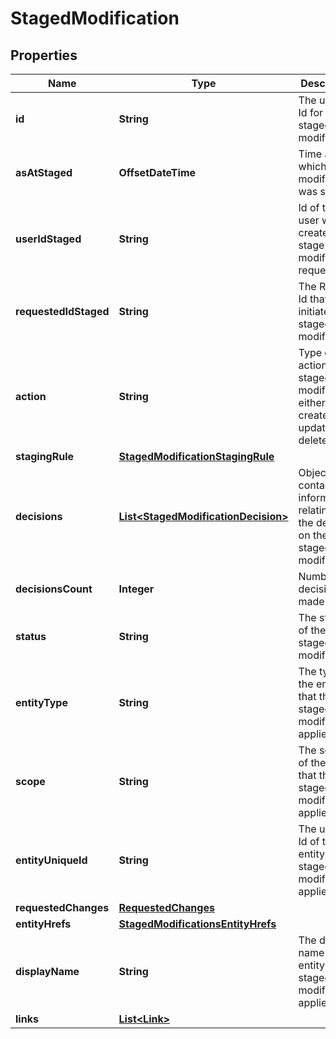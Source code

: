 

# StagedModification


## Properties

| Name | Type | Description | Notes |
|------------ | ------------- | ------------- | -------------|
|**id** | **String** | The unique Id for the staged modification |  [optional] |
|**asAtStaged** | **OffsetDateTime** | Time at which the modification was staged. |  [optional] |
|**userIdStaged** | **String** | Id of the user who created the stage modification request. |  [optional] |
|**requestedIdStaged** | **String** | The Request Id that initiated this staged modification. |  [optional] |
|**action** | **String** | Type of action of the staged modification, either create, update or delete. |  [optional] |
|**stagingRule** | [**StagedModificationStagingRule**](StagedModificationStagingRule.md) |  |  [optional] |
|**decisions** | [**List&lt;StagedModificationDecision&gt;**](StagedModificationDecision.md) | Object containing information relating to the decision on the staged modification. |  [optional] |
|**decisionsCount** | **Integer** | Number of decisions made. |  [optional] |
|**status** | **String** | The status of the staged modification. |  [optional] |
|**entityType** | **String** | The type of the entity that the staged modification applies to. |  [optional] |
|**scope** | **String** | The scope of the entity that this staged modification applies to. |  [optional] |
|**entityUniqueId** | **String** | The unique Id of the entity the staged modification applies to. |  [optional] |
|**requestedChanges** | [**RequestedChanges**](RequestedChanges.md) |  |  [optional] |
|**entityHrefs** | [**StagedModificationsEntityHrefs**](StagedModificationsEntityHrefs.md) |  |  [optional] |
|**displayName** | **String** | The display name of the entity the staged modification applies to. |  [optional] |
|**links** | [**List&lt;Link&gt;**](Link.md) |  |  [optional] |



